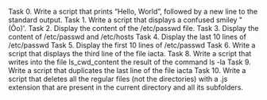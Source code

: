 Task 0. Write a script that prints “Hello, World”, followed by a new line to the standard output.
Task 1. Write a script that displays a confused smiley "(Ôo)'.
Task 2. Display the content of the /etc/passwd file.
Task 3. Display the content of /etc/passwd and /etc/hosts
Task 4. Display the last 10 lines of /etc/passwd
Task 5. Display the first 10 lines of /etc/passwd
Task 6. Write a script that displays the third line of the file iacta.
Task 8. Write a script that writes into the file ls_cwd_content the result of the command ls -la
Task 9. Write a script that duplicates the last line of the file iacta
Task 10. Write a script that deletes all the regular files (not the directories) with a .js extension that are present in the current directory and all its subfolders.
